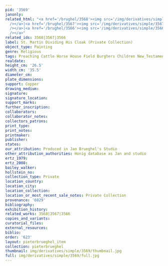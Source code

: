 ```yaml
---
pid: '3569'
janonly: 
related_html: "<a href='/brughel/3568'><img src='/img/derivatives/simple/3568/thumbnail.jpg'
  /></a>|<a href='/brughel/3567'><img src='/img/derivatives/simple/3567/thumbnail.jpg'
  /></a>|<a href='/brughel/3566'><img src='/img/derivatives/simple/3566/thumbnail.jpg'
  /></a>"
related_ids: 3568|3567|3566
label: St. Martin Dividing His Cloak (Private Collection)
object_type: Painting
genre: Religious
tags: Preaching Cattle Horse House Field Burghers Children New_Testament Saint Wagon
realdate: 
height_cm: '26.5'
width_cm: '35.5'
diameter_cm: 
plate_dimensions: 
support: Copper
drawing_medium: 
signature: 
signature_location: 
support_marks: 
further_inscription: 
collaborators: 
collaborator_notes: 
collectors_patrons: 
print_type: 
print_notes: 
printmaker: 
publisher: 
states: 
our_attribution: Produced in Jan Brueghel's Studio
other_attribution_authorities: Honig database as Jan and studio
ertz_1979: 
ertz_2008: 
bailey_walker: 
hollstein_no: 
collection_type: Private
location_country: 
location_city: 
location_collection: 
location_or_most_recent_sale_notes: Private Collection
provenance: '6029'
bibliography: 
exhibition_history: 
related_works: 3568|3567|3566
copies_and_variants: 
curatorial_files: 
external_resources: 
biblio: 
order: '623'
layout: pieterbrueghel_item
collection: pieterbrueghel
thumbnail: img/derivatives/simple/3569/thumbnail.jpg
full: img/derivatives/simple/3569/full.jpg
---
```

